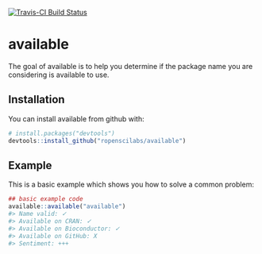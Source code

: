 
<!-- README.md is generated from README.Rmd. Please edit that file -->
[![Travis-CI Build Status](https://travis-ci.org/jimhester/available.svg?branch=master)](https://travi%20s-ci.org/jimhester/available)

available
=========

The goal of available is to help you determine if the package name you are considering is available to use.

Installation
------------

You can install available from github with:

``` r
# install.packages("devtools")
devtools::install_github("ropenscilabs/available")
```

Example
-------

This is a basic example which shows you how to solve a common problem:

``` r
## basic example code
available::available("available")
#> Name valid: ✓ 
#> Available on CRAN: ✓ 
#> Available on Bioconductor: ✓ 
#> Available on GitHub: X 
#> Sentiment: +++
```
